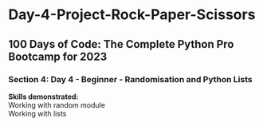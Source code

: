 # Day-4-Project-Rock-Paper-Scissors
<h2>100 Days of Code: The Complete Python Pro Bootcamp for 2023</h2>
<h3>Section 4: Day 4 - Beginner - Randomisation and Python Lists</h3>
<b>Skills demonstrated:</b><br>
Working with random module<br>
Working with lists
